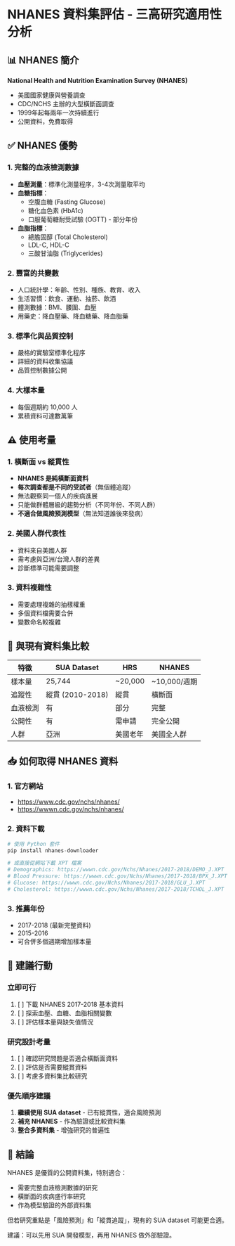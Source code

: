 # NHANES 資料集評估 - 三高研究適用性分析

## 📊 NHANES 簡介
**National Health and Nutrition Examination Survey (NHANES)**
- 美國國家健康與營養調查
- CDC/NCHS 主辦的大型橫斷面調查
- 1999年起每兩年一次持續進行
- 公開資料，免費取得

## ✅ NHANES 優勢

### 1. **完整的血液檢測數據**
- **血壓測量**：標準化測量程序，3-4次測量取平均
- **血糖指標**：
  - 空腹血糖 (Fasting Glucose)
  - 糖化血色素 (HbA1c)
  - 口服葡萄糖耐受試驗 (OGTT) - 部分年份
- **血脂指標**：
  - 總膽固醇 (Total Cholesterol)
  - LDL-C, HDL-C
  - 三酸甘油脂 (Triglycerides)

### 2. **豐富的共變數**
- 人口統計學：年齡、性別、種族、教育、收入
- 生活習慣：飲食、運動、抽菸、飲酒
- 體測數據：BMI、腰圍、血壓
- 用藥史：降血壓藥、降血糖藥、降血脂藥

### 3. **標準化與品質控制**
- 嚴格的實驗室標準化程序
- 詳細的資料收集協議
- 品質控制數據公開

### 4. **大樣本量**
- 每個週期約 10,000 人
- 累積資料可達數萬筆

## ⚠️ 使用考量

### 1. **橫斷面 vs 縱貫性**
- **NHANES 是純橫斷面資料**
- **每次調查都是不同的受試者**（無個體追蹤）
- 無法觀察同一個人的疾病進展
- 只能做群體層級的趨勢分析（不同年份、不同人群）
- **不適合做風險預測模型**（無法知道誰後來發病）

### 2. **美國人群代表性**
- 資料來自美國人群
- 需考慮與亞洲/台灣人群的差異
- 診斷標準可能需要調整

### 3. **資料複雜性**
- 需要處理複雜的抽樣權重
- 多個資料檔需要合併
- 變數命名較複雜

## 🔄 與現有資料集比較

| 特徵 | SUA Dataset | HRS | NHANES |
|------|------------|-----|---------|
| 樣本量 | 25,744 | ~20,000 | ~10,000/週期 |
| 追蹤性 | 縱貫 (2010-2018) | 縱貫 | 橫斷面 |
| 血液檢測 | 有 | 部分 | 完整 |
| 公開性 | 有 | 需申請 | 完全公開 |
| 人群 | 亞洲 | 美國老年 | 美國全人群 |

## 📥 如何取得 NHANES 資料

### 1. **官方網站**
- https://www.cdc.gov/nchs/nhanes/
- https://wwwn.cdc.gov/nchs/nhanes/

### 2. **資料下載**
```python
# 使用 Python 套件
pip install nhanes-downloader

# 或直接從網站下載 XPT 檔案
# Demographics: https://wwwn.cdc.gov/Nchs/Nhanes/2017-2018/DEMO_J.XPT
# Blood Pressure: https://wwwn.cdc.gov/Nchs/Nhanes/2017-2018/BPX_J.XPT
# Glucose: https://wwwn.cdc.gov/Nchs/Nhanes/2017-2018/GLU_J.XPT
# Cholesterol: https://wwwn.cdc.gov/Nchs/Nhanes/2017-2018/TCHOL_J.XPT
```

### 3. **推薦年份**
- 2017-2018 (最新完整資料)
- 2015-2016
- 可合併多個週期增加樣本量

## 🎯 建議行動

### 立即可行
1. [ ] 下載 NHANES 2017-2018 基本資料
2. [ ] 探索血壓、血糖、血脂相關變數
3. [ ] 評估樣本量與缺失值情況

### 研究設計考量
1. [ ] 確認研究問題是否適合橫斷面資料
2. [ ] 評估是否需要縱貫資料
3. [ ] 考慮多資料集比較研究

### 優先順序建議
1. **繼續使用 SUA dataset** - 已有縱貫性，適合風險預測
2. **補充 NHANES** - 作為驗證或比較資料集
3. **整合多資料集** - 增強研究的普遍性

## 📝 結論

NHANES 是優質的公開資料集，特別適合：
- 需要完整血液檢測數據的研究
- 橫斷面的疾病盛行率研究
- 作為模型驗證的外部資料集

但若研究重點是「風險預測」和「縱貫追蹤」，現有的 SUA dataset 可能更合適。

建議：可以先用 SUA 開發模型，再用 NHANES 做外部驗證。